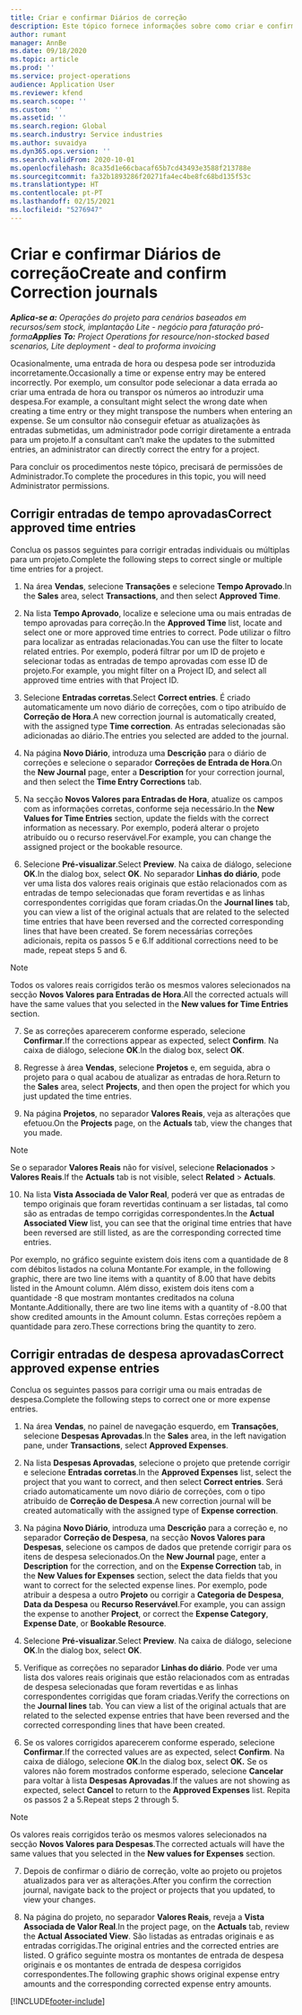 ```yaml
---
title: Criar e confirmar Diários de correção
description: Este tópico fornece informações sobre como criar e confirmar um diário de correção.
author: rumant
manager: AnnBe
ms.date: 09/18/2020
ms.topic: article
ms.prod: ''
ms.service: project-operations
audience: Application User
ms.reviewer: kfend
ms.search.scope: ''
ms.custom: ''
ms.assetid: ''
ms.search.region: Global
ms.search.industry: Service industries
ms.author: suvaidya
ms.dyn365.ops.version: ''
ms.search.validFrom: 2020-10-01
ms.openlocfilehash: 8ca35d1e66cbacaf65b7cd43493e3588f213788e
ms.sourcegitcommit: fa32b1893286f20271fa4ec4be8fc68bd135f53c
ms.translationtype: HT
ms.contentlocale: pt-PT
ms.lasthandoff: 02/15/2021
ms.locfileid: "5276947"
---
```

# <a name="create-and-confirm-correction-journals"></a><span data-ttu-id="08524-103">Criar e confirmar Diários de correção</span><span class="sxs-lookup"><span data-stu-id="08524-103">Create and confirm Correction journals</span></span>

<span data-ttu-id="08524-104">_**Aplica-se a:** Operações do projeto para cenários baseados em recursos/sem stock, implantação Lite - negócio para faturação pró-forma_</span><span class="sxs-lookup"><span data-stu-id="08524-104">_**Applies To:** Project Operations for resource/non-stocked based scenarios, Lite deployment - deal to proforma invoicing_</span></span>

<span data-ttu-id="08524-105">Ocasionalmente, uma entrada de hora ou despesa pode ser introduzida incorretamente.</span><span class="sxs-lookup"><span data-stu-id="08524-105">Occasionally a time or expense entry may be entered incorrectly.</span></span> <span data-ttu-id="08524-106">Por exemplo, um consultor pode selecionar a data errada ao criar uma entrada de hora ou transpor os números ao introduzir uma despesa.</span><span class="sxs-lookup"><span data-stu-id="08524-106">For example, a consultant might select the wrong date when creating a time entry or they might transpose the numbers when entering an expense.</span></span> <span data-ttu-id="08524-107">Se um consultor não conseguir efetuar as atualizações às entradas submetidas, um administrador pode corrigir diretamente a entrada para um projeto.</span><span class="sxs-lookup"><span data-stu-id="08524-107">If a consultant can’t make the updates to the submitted entries, an administrator can directly correct the entry for a project.</span></span>

<span data-ttu-id="08524-108">Para concluir os procedimentos neste tópico, precisará de permissões de Administrador.</span><span class="sxs-lookup"><span data-stu-id="08524-108">To complete the procedures in this topic, you will need Administrator permissions.</span></span>

## <a name="correct-approved-time-entries"></a><span data-ttu-id="08524-109">Corrigir entradas de tempo aprovadas</span><span class="sxs-lookup"><span data-stu-id="08524-109">Correct approved time entries</span></span>     

<span data-ttu-id="08524-110">Conclua os passos seguintes para corrigir entradas individuais ou múltiplas para um projeto.</span><span class="sxs-lookup"><span data-stu-id="08524-110">Complete the following steps to correct single or multiple time entries for a project.</span></span>

1. <span data-ttu-id="08524-111">Na área **Vendas**, selecione **Transações** e selecione **Tempo Aprovado**.</span><span class="sxs-lookup"><span data-stu-id="08524-111">In the **Sales** area, select **Transactions**, and then select **Approved Time**.</span></span> 

2. <span data-ttu-id="08524-112">Na lista **Tempo Aprovado**, localize e selecione uma ou mais entradas de tempo aprovadas para correção.</span><span class="sxs-lookup"><span data-stu-id="08524-112">In the **Approved Time** list, locate and select one or more approved time entries to correct.</span></span> <span data-ttu-id="08524-113">Pode utilizar o filtro para localizar as entradas relacionadas.</span><span class="sxs-lookup"><span data-stu-id="08524-113">You can use the filter to locate related entries.</span></span> <span data-ttu-id="08524-114">Por exemplo, poderá filtrar por um ID de projeto e selecionar todas as entradas de tempo aprovadas com esse ID de projeto.</span><span class="sxs-lookup"><span data-stu-id="08524-114">For example, you might filter on a Project ID, and select all approved time entries with that Project ID.</span></span>

3. <span data-ttu-id="08524-115">Selecione **Entradas corretas**.</span><span class="sxs-lookup"><span data-stu-id="08524-115">Select **Correct entries**.</span></span> <span data-ttu-id="08524-116">É criado automaticamente um novo diário de correções, com o tipo atribuído de **Correção de Hora**.</span><span class="sxs-lookup"><span data-stu-id="08524-116">A new correction journal is automatically created, with the assigned type **Time correction**.</span></span> <span data-ttu-id="08524-117">As entradas selecionadas são adicionadas ao diário.</span><span class="sxs-lookup"><span data-stu-id="08524-117">The entries you selected are added to the journal.</span></span> 

4. <span data-ttu-id="08524-118">Na página **Novo Diário**, introduza uma **Descrição** para o diário de correções e selecione o separador **Correções de Entrada de Hora**.</span><span class="sxs-lookup"><span data-stu-id="08524-118">On the **New Journal** page, enter a **Description** for your correction journal, and then select the **Time Entry Corrections** tab.</span></span>  

5. <span data-ttu-id="08524-119">Na secção **Novos Valores para Entradas de Hora**, atualize os campos com as informações corretas, conforme seja necessário.</span><span class="sxs-lookup"><span data-stu-id="08524-119">In the **New Values for Time Entries** section, update the fields with the correct information as necessary.</span></span> <span data-ttu-id="08524-120">Por exemplo, poderá alterar o projeto atribuído ou o recurso reservável.</span><span class="sxs-lookup"><span data-stu-id="08524-120">For example, you can change the assigned project or the bookable resource.</span></span>

6. <span data-ttu-id="08524-121">Selecione **Pré-visualizar**.</span><span class="sxs-lookup"><span data-stu-id="08524-121">Select **Preview**.</span></span> <span data-ttu-id="08524-122">Na caixa de diálogo, selecione **OK**.</span><span class="sxs-lookup"><span data-stu-id="08524-122">In the dialog box, select **OK**.</span></span> <span data-ttu-id="08524-123">No separador **Linhas do diário**, pode ver uma lista dos valores reais originais que estão relacionados com as entradas de tempo selecionadas que foram revertidas e as linhas correspondentes corrigidas que foram criadas.</span><span class="sxs-lookup"><span data-stu-id="08524-123">On the **Journal lines** tab, you can view a list of the original actuals that are related to the selected time entries that have been reversed and the corrected corresponding lines that have been created.</span></span> <span data-ttu-id="08524-124">Se forem necessárias correções adicionais, repita os passos 5 e 6.</span><span class="sxs-lookup"><span data-stu-id="08524-124">If additional corrections need to be made, repeat steps 5 and 6.</span></span> 

> [!NOTE]
> <span data-ttu-id="08524-125">Todos os valores reais corrigidos terão os mesmos valores selecionados na secção **Novos Valores para Entradas de Hora**.</span><span class="sxs-lookup"><span data-stu-id="08524-125">All the corrected actuals will have the same values that you selected in the **New values for Time Entries** section.</span></span>

7. <span data-ttu-id="08524-126">Se as correções aparecerem conforme esperado, selecione **Confirmar**.</span><span class="sxs-lookup"><span data-stu-id="08524-126">If the corrections appear as expected, select **Confirm**.</span></span> <span data-ttu-id="08524-127">Na caixa de diálogo, selecione **OK**.</span><span class="sxs-lookup"><span data-stu-id="08524-127">In the dialog box, select **OK**.</span></span>

8. <span data-ttu-id="08524-128">Regresse à área **Vendas**, selecione **Projetos** e, em seguida, abra o projeto para o qual acabou de atualizar as entradas de hora.</span><span class="sxs-lookup"><span data-stu-id="08524-128">Return to the **Sales** area, select **Projects**, and then open the project for which you just updated the time entries.</span></span> 

9. <span data-ttu-id="08524-129">Na página **Projetos**, no separador **Valores Reais**, veja as alterações que efetuou.</span><span class="sxs-lookup"><span data-stu-id="08524-129">On the **Projects** page, on the **Actuals** tab, view the changes that you made.</span></span> 

> [!NOTE]
> <span data-ttu-id="08524-130">Se o separador **Valores Reais** não for visível, selecione **Relacionados** > **Valores Reais**.</span><span class="sxs-lookup"><span data-stu-id="08524-130">If the **Actuals** tab is not visible, select **Related** > **Actuals**.</span></span>  

10. <span data-ttu-id="08524-131">Na lista **Vista Associada de Valor Real**, poderá ver que as entradas de tempo originais que foram revertidas continuam a ser listadas, tal como são as entradas de tempo corrigidas correspondentes.</span><span class="sxs-lookup"><span data-stu-id="08524-131">In the **Actual Associated View** list, you can see that the original time entries that have been reversed are still listed, as are the corresponding corrected time entries.</span></span> 

<span data-ttu-id="08524-132">Por exemplo, no gráfico seguinte existem dois itens com a quantidade de 8 com débitos listados na coluna Montante.</span><span class="sxs-lookup"><span data-stu-id="08524-132">For example, in the following graphic, there are two line items with a quantity of 8.00 that have debits listed in the Amount column.</span></span> <span data-ttu-id="08524-133">Além disso, existem dois itens com a quantidade -8 que mostram montantes creditados na coluna Montante.</span><span class="sxs-lookup"><span data-stu-id="08524-133">Additionally, there are two line items with a quantity of -8.00 that show credited amounts in the Amount column.</span></span> <span data-ttu-id="08524-134">Estas correções repõem a quantidade para zero.</span><span class="sxs-lookup"><span data-stu-id="08524-134">These corrections bring the quantity to zero.</span></span>

 
## <a name="correct-approved-expense-entries"></a><span data-ttu-id="08524-135">Corrigir entradas de despesa aprovadas</span><span class="sxs-lookup"><span data-stu-id="08524-135">Correct approved expense entries</span></span>

<span data-ttu-id="08524-136">Conclua os seguintes passos para corrigir uma ou mais entradas de despesa.</span><span class="sxs-lookup"><span data-stu-id="08524-136">Complete the following steps to correct one or more expense entries.</span></span> 

1. <span data-ttu-id="08524-137">Na área **Vendas**, no painel de navegação esquerdo, em **Transações**, selecione **Despesas Aprovadas**.</span><span class="sxs-lookup"><span data-stu-id="08524-137">In the **Sales** area, in the left navigation pane, under **Transactions**, select **Approved Expenses**.</span></span>

2. <span data-ttu-id="08524-138">Na lista **Despesas Aprovadas**, selecione o projeto que pretende corrigir e selecione **Entradas corretas**.</span><span class="sxs-lookup"><span data-stu-id="08524-138">In the **Approved Expenses** list, select the project that you want to correct, and then select **Correct entries**.</span></span> <span data-ttu-id="08524-139">Será criado automaticamente um novo diário de correções, com o tipo atribuído de **Correção de Despesa**.</span><span class="sxs-lookup"><span data-stu-id="08524-139">A new correction journal will be created automatically with the assigned type of **Expense correction**.</span></span> 

3. <span data-ttu-id="08524-140">Na página **Novo Diário**, introduza uma **Descrição** para a correção e, no separador **Correção de Despesa**, na secção **Novos Valores para Despesas**, selecione os campos de dados que pretende corrigir para os itens de despesa selecionados.</span><span class="sxs-lookup"><span data-stu-id="08524-140">On the **New Journal** page, enter a **Description** for the correction, and on the **Expense Correction** tab, in the **New Values for Expenses** section, select the data fields that you want to correct for the selected expense lines.</span></span> <span data-ttu-id="08524-141">Por exemplo, pode atribuir a despesa a outro **Projeto** ou corrigir a **Categoria de Despesa**, **Data da Despesa** ou **Recurso Reservável**.</span><span class="sxs-lookup"><span data-stu-id="08524-141">For example, you can assign the expense to another **Project**, or correct the **Expense Category**, **Expense Date**, or **Bookable Resource**.</span></span>

4. <span data-ttu-id="08524-142">Selecione **Pré-visualizar**.</span><span class="sxs-lookup"><span data-stu-id="08524-142">Select **Preview**.</span></span> <span data-ttu-id="08524-143">Na caixa de diálogo, selecione **OK**.</span><span class="sxs-lookup"><span data-stu-id="08524-143">In the dialog box, select **OK**.</span></span> 

5. <span data-ttu-id="08524-144">Verifique as correções no separador **Linhas do diário**. Pode ver uma lista dos valores reais originais que estão relacionados com as entradas de despesa selecionadas que foram revertidas e as linhas correspondentes corrigidas que foram criadas.</span><span class="sxs-lookup"><span data-stu-id="08524-144">Verify the corrections on the **Journal lines** tab. You can view a list of the original actuals that are related to the selected expense entries that have been reversed and the corrected corresponding lines that have been created.</span></span>

6. <span data-ttu-id="08524-145">Se os valores corrigidos aparecerem conforme esperado, selecione **Confirmar**.</span><span class="sxs-lookup"><span data-stu-id="08524-145">If the corrected values are as expected, select **Confirm**.</span></span> <span data-ttu-id="08524-146">Na caixa de diálogo, selecione **OK**.</span><span class="sxs-lookup"><span data-stu-id="08524-146">In the dialog box, select **OK.**</span></span> <span data-ttu-id="08524-147">Se os valores não forem mostrados conforme esperado, selecione **Cancelar** para voltar à lista **Despesas Aprovadas**.</span><span class="sxs-lookup"><span data-stu-id="08524-147">If the values are not showing as expected, select **Cancel** to return to the **Approved Expenses** list.</span></span> <span data-ttu-id="08524-148">Repita os passos 2 a 5.</span><span class="sxs-lookup"><span data-stu-id="08524-148">Repeat steps 2 through 5.</span></span> 

> [!NOTE]
> <span data-ttu-id="08524-149">Os valores reais corrigidos terão os mesmos valores selecionados na secção **Novos Valores para Despesas**.</span><span class="sxs-lookup"><span data-stu-id="08524-149">The corrected actuals will have the same values that you selected in the **New values for Expenses** section.</span></span>

7. <span data-ttu-id="08524-150">Depois de confirmar o diário de correção, volte ao projeto ou projetos atualizados para ver as alterações.</span><span class="sxs-lookup"><span data-stu-id="08524-150">After you confirm the correction journal, navigate back to the project or projects that you updated, to view your changes.</span></span>  

8. <span data-ttu-id="08524-151">Na página do projeto, no separador **Valores Reais**, reveja a **Vista Associada de Valor Real**.</span><span class="sxs-lookup"><span data-stu-id="08524-151">In the project page, on the **Actuals** tab, review the **Actual Associated View**.</span></span> <span data-ttu-id="08524-152">São listadas as entradas originais e as entradas corrigidas.</span><span class="sxs-lookup"><span data-stu-id="08524-152">The original entries and the corrected entries are listed.</span></span> <span data-ttu-id="08524-153">O gráfico seguinte mostra os montantes de entrada de despesa originais e os montantes de entrada de despesa corrigidos correspondentes.</span><span class="sxs-lookup"><span data-stu-id="08524-153">The following graphic shows original expense entry amounts and the corresponding corrected expense entry amounts.</span></span> 




[!INCLUDE[footer-include](../includes/footer-banner.md)]